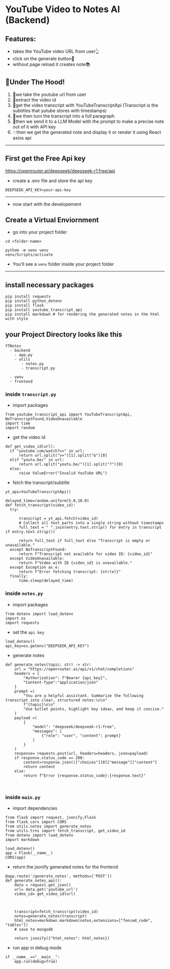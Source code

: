 # YouTube Video to Notes AI (Backend)
## Features:
- takes the YouTube video URL from user👆
- click on the generate button🔼
- without page reload it creates note📚
## 🧠Under The Hood!
1. 🎥we take the youtube url from user
2. 🔨extract the video id
3. 📄get the video transcript with YouTubeTranscriptApi
(Transcript is the subtitles that yutube stores with timestamps)
4. 📙we then turn the transcript into a full paragraph
5. 🤖then we send it to a LLM Model with the prompt to make  a precise note out of it with API key
6. ✨then we get the generated note and display it or render it using React axios api
---
## First get the Free Api key
https://openrouter.ai/deepseek/deepseek-r1:free/api
- create a .env file and store the api key
```
DEEPSEEK_API_KEY=your-api-key
```
---
- now start with the developement
## Create a Virtual Enviornment
- go into your project folder
```
cd <folder-name>
```
```
pythom -m venv venv
venv/Scripts/activate
```
- You'll see a ```venv``` folder inside your project folder 
---
##  install necessary packages 
```
pip install requests
pip install python_dotenv
pip install flask
pip install youtube_transcript_api
pip install markdown # for rendering the generated notes in the html with style
```
## your Project Directory looks like this
```
YTNotes
  - backend
    - app.py
    - utils
       - notes.py
       - transcript.py

  - venv
  - frontend
```
### inside ```transcript.py``` 
  - import packages
  ```
  from youtube_transcript_api import YouTubeTranscriptApi, NoTranscriptFound,VideoUnavailable
import time
import random
  ```
  - get the video id
  ```
  def get_video_id(url):
    if "youtube.com/watch?v=" in url:
        return url.split("v=")[1].split("&")[0]
    elif "youtu.be/" in url:
        return url.split("youtu.be/")[1].split("?")[0]
    else:
        raise ValueError("Invalid YouTube URL")
  ```
  - fetch the transcript/subtitle
  ```
  yt_api=YouTubeTranscriptApi()

  delayed_time=random.uniform(5.0,10.0)
def fetch_transcript(video_id):
    try:

        transcript = yt_api.fetch(video_id)
        # Collect all text parts into a single string without timestamps
        full_text = " ".join(entry.text.strip() for entry in transcript if entry.text.strip())

        return full_text if full_text else "Transcript is empty or unavailable."
    except NoTranscriptFound:
        return f"Transcript not available for video ID: {video_id}"
    except VideoUnavailable:
        return f"Video with ID {video_id} is unavailable."
    except Exception as e:
        return f"Error fetching transcript: {str(e)}"
    finally:
        time.sleep(delayed_time)
 ```
### inside ```notes.py```
- import packages
```
from dotenv import load_dotenv
import os
import requests
```
- set the  ```api key```
```
load_dotenv()
api_key=os.getenv("DEEPSEEK_API_KEY")
```
- generate notes
```
def generate_notes(topic: str) -> str:
    url = "https://openrouter.ai/api/v1/chat/completions"
    headers = {
        "Authorization": f"Bearer {api_key}",
        "Content-Type":"application/json"
    }
    prompt =(
        "You are a helpful assistant. Summarize the following transcript into clear, structured notes:\n\n"
        f"{topic}\n\n"
        "Use bullet points, highlight key ideas, and keep it concise."
    )
    payload =(
        {
            "model": "deepseek/deepseek-r1:free",
            "messages": [
                {"role": "user", "content": prompt}
            ]
        }
    )
    response= requests.post(url, headers=headers, json=payload)
    if response.status_code == 200:
        content=response.json()["choices"][0]["message"]["content"]
        return content
    else:
        return f"Error {response.status_code}:{response.text}"

    
```
### inside ```main.py```
- import dependencies
```
from flask import request, jsonify,Flask
from flask_cors import CORS
from utils.notes import generate_notes
from utils.trns import fetch_transcript, get_video_id
from dotenv import load_dotenv
import markdown
```
```
load_dotenv()
app = Flask(__name__)
CORS(app)
```
- return the jsonify generated notes for the frontend
```
@app.route('/generate_notes', methods=['POST'])
def generate_notes_api():
    data = request.get_json()
    url= data.get('youtube_url')
    video_id= get_video_id(url)

    
    
    transcript=fetch_transcript(video_id)
    notes=generate_notes(transcript)
    html_notes=markdown.markdown(notes,extensions=["fenced_code", "tables"])
    # save to mongodb

    return jsonify({"html_notes": html_notes})

```
- run app in debug mode
```
if __name__=="__main__":
    app.run(debug=True) 
```
